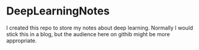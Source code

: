 # DeepLearningNotes

I created this repo to store my notes about deep learning. Normally I would stick this in a blog, but the audience here on githib might be more appropriate.
